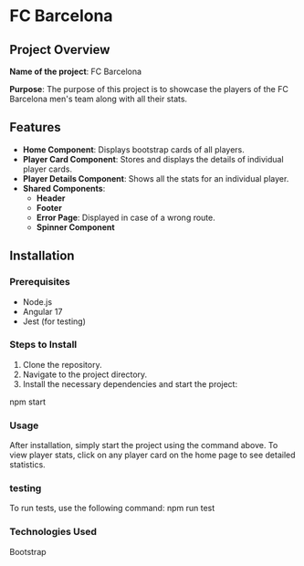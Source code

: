 # FC Barcelona

## Project Overview

**Name of the project**: FC Barcelona

**Purpose**: The purpose of this project is to showcase the players of the FC Barcelona men's team along with all their stats.

## Features

- **Home Component**: Displays bootstrap cards of all players.
- **Player Card Component**: Stores and displays the details of individual player cards.
- **Player Details Component**: Shows all the stats for an individual player.
- **Shared Components**:
  - **Header**
  - **Footer**
  - **Error Page**: Displayed in case of a wrong route.
  - **Spinner Component**

## Installation

### Prerequisites

- Node.js
- Angular 17
- Jest (for testing)

### Steps to Install

1. Clone the repository.
2. Navigate to the project directory.
3. Install the necessary dependencies and start the project:

npm start
### Usage

After installation, simply start the project using the command above. To view player stats, click on any player card on the home page to see detailed statistics.

### testing
To run tests, use the following command:
npm run test

### Technologies Used
Bootstrap

```bash




